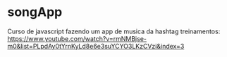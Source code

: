 # songApp
Curso de javascript fazendo um app de musica da hashtag treinamentos: https://www.youtube.com/watch?v=rmNMBjse-m0&list=PLpdAy0tYrnKyLd8e6e3suYCYO3LKzCVzi&index=3
